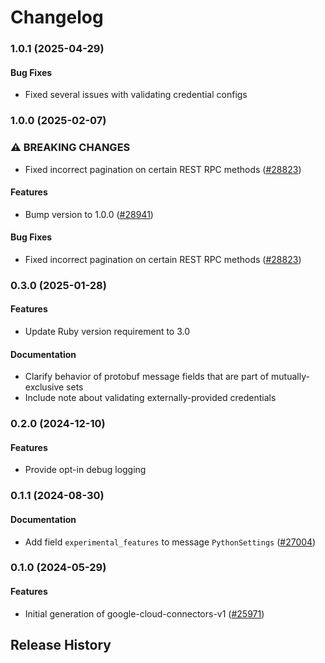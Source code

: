 # Changelog

### 1.0.1 (2025-04-29)

#### Bug Fixes

* Fixed several issues with validating credential configs 

### 1.0.0 (2025-02-07)

### ⚠ BREAKING CHANGES

* Fixed incorrect pagination on certain REST RPC methods ([#28823](https://github.com/googleapis/google-cloud-ruby/issues/28823))

#### Features

* Bump version to 1.0.0 ([#28941](https://github.com/googleapis/google-cloud-ruby/issues/28941)) 
#### Bug Fixes

* Fixed incorrect pagination on certain REST RPC methods ([#28823](https://github.com/googleapis/google-cloud-ruby/issues/28823)) 

### 0.3.0 (2025-01-28)

#### Features

* Update Ruby version requirement to 3.0 
#### Documentation

* Clarify behavior of protobuf message fields that are part of mutually-exclusive sets 
* Include note about validating externally-provided credentials 

### 0.2.0 (2024-12-10)

#### Features

* Provide opt-in debug logging 

### 0.1.1 (2024-08-30)

#### Documentation

* Add field `experimental_features` to message `PythonSettings` ([#27004](https://github.com/googleapis/google-cloud-ruby/issues/27004)) 

### 0.1.0 (2024-05-29)

#### Features

* Initial generation of google-cloud-connectors-v1 ([#25971](https://github.com/googleapis/google-cloud-ruby/issues/25971)) 

## Release History
